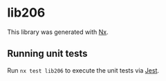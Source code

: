 # lib206

This library was generated with [Nx](https://nx.dev).


## Running unit tests

Run `nx test lib206` to execute the unit tests via [Jest](https://jestjs.io).


